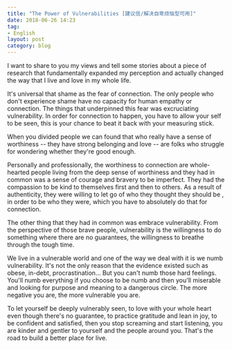 ```yaml
---
title: "The Power of Vulnerabilities [建议信/解决自卑烦恼型可用]"
date: 2018-06-26 14:23
tag: 
- English
layout: post
category: blog
---
```


I want to share to you my views and tell some stories about a piece of research that fundamentally expanded my perception and actually changed the way that I live and love in my whole life.

It's universal that shame as the fear of connection. The only people who don't experience shame have no capacity for human empathy or connection. The things that underpinned this fear was excruciating vulnerability. In order for connection to happen, you have to allow your self to be seen, this is your chance to beat it back with your measuring stick.

When you divided people we can found that who really have a sense of worthiness -- they have strong belonging and love -- are folks who struggle for wondering whether they're good enough.

Personally and professionally, the worthiness to connection are whole-hearted people living from the deep sense of worthiness and they had in common was a sense of courage and bravery to be imperfect. They had the compassion to be kind to themselves first and then to others. As a result of authenticity, they were willing to let go of who they thought they should be , in order to be who they were, which you have to absolutely do that for connection. 

The other thing that they had in common was embrace vulnerability. From  the perspective of those brave people, vulnerability is the willingness to do something where there are no guarantees, the willingness to breathe through the tough time.

We live in a vulnerable world and one of the way we deal with it is we numb vulnerability. It's not the only reason that the evidence existed such as obese, in-debt, procrastination... But you can't numb those hard feelings. You'll numb everything if you choose to be numb and then you'll miserable and looking for purpose and meaning to a dangerous circle. The more negative you are, the more vulnerable you are. 

To let yourself be deeply vulnerably seen, to love with your whole heart even though there's no guarantee, to practice gratitude and lean in joy, to be confident and satisfied, then you stop screaming and start listening, you are kinder and gentler to yourself and the people around you. That's the road to build a better place for live.
